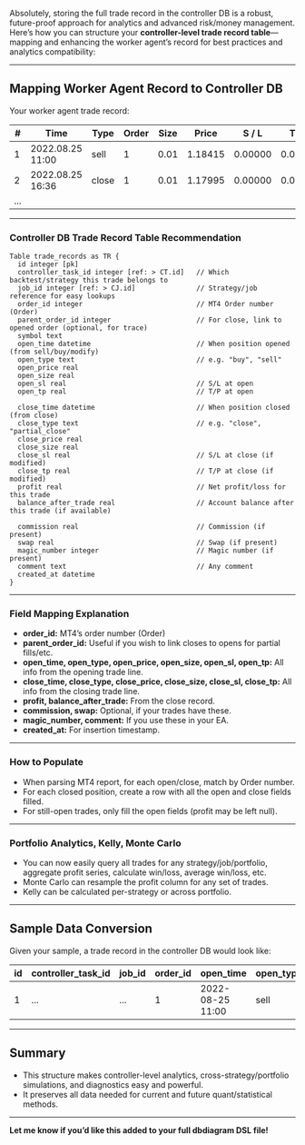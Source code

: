 Absolutely, storing the full trade record in the controller DB is a robust, future-proof approach for analytics and advanced risk/money management. Here’s how you can structure your **controller-level trade record table**—mapping and enhancing the worker agent’s record for best practices and analytics compatibility:

---

## **Mapping Worker Agent Record to Controller DB**

Your worker agent trade record:

| # | Time                | Type  | Order | Size  | Price    | S / L   | T / P   | Profit | Balance   |
|---|---------------------|-------|-------|-------|----------|---------|---------|--------|-----------|
| 1 | 2022.08.25 11:00    | sell  | 1     | 0.01  | 1.18415  | 0.00000 | 0.00000 |        |           |
| 2 | 2022.08.25 16:36    | close | 1     | 0.01  | 1.17995  | 0.00000 | 0.00000 | 4.20   | 1504.20   |
| ... |

---

### **Controller DB Trade Record Table Recommendation**

```plaintext
Table trade_records as TR {
  id integer [pk]
  controller_task_id integer [ref: > CT.id]   // Which backtest/strategy this trade belongs to
  job_id integer [ref: > CJ.id]               // Strategy/job reference for easy lookups
  order_id integer                            // MT4 Order number (Order)
  parent_order_id integer                     // For close, link to opened order (optional, for trace)
  symbol text
  open_time datetime                          // When position opened (from sell/buy/modify)
  open_type text                              // e.g. "buy", "sell"
  open_price real
  open_size real
  open_sl real                                // S/L at open
  open_tp real                                // T/P at open

  close_time datetime                         // When position closed (from close)
  close_type text                             // e.g. "close", "partial_close"
  close_price real
  close_size real
  close_sl real                               // S/L at close (if modified)
  close_tp real                               // T/P at close (if modified)
  profit real                                 // Net profit/loss for this trade
  balance_after_trade real                    // Account balance after this trade (if available)

  commission real                             // Commission (if present)
  swap real                                   // Swap (if present)
  magic_number integer                        // Magic number (if present)
  comment text                                // Any comment
  created_at datetime
}
```

---

### **Field Mapping Explanation**

- **order_id:** MT4’s order number (Order)
- **parent_order_id:** Useful if you wish to link closes to opens for partial fills/etc.
- **open_time, open_type, open_price, open_size, open_sl, open_tp:** All info from the opening trade line.
- **close_time, close_type, close_price, close_size, close_sl, close_tp:** All info from the closing trade line.
- **profit, balance_after_trade:** From the close record.
- **commission, swap:** Optional, if your trades have these.
- **magic_number, comment:** If you use these in your EA.
- **created_at:** For insertion timestamp.

---

### **How to Populate**

- When parsing MT4 report, for each open/close, match by Order number.
- For each closed position, create a row with all the open and close fields filled.
- For still-open trades, only fill the open fields (profit may be left null).

---

### **Portfolio Analytics, Kelly, Monte Carlo**

- You can now easily query all trades for any strategy/job/portfolio, aggregate profit series, calculate win/loss, average win/loss, etc.
- Monte Carlo can resample the profit column for any set of trades.
- Kelly can be calculated per-strategy or across portfolio.

---

## **Sample Data Conversion**

Given your sample, a trade record in the controller DB would look like:

| id | controller_task_id | job_id | order_id | open_time           | open_type | open_price | open_size | ... | close_time           | close_type | close_price | close_size | profit | balance_after_trade | ... |
|----|-------------------|--------|----------|---------------------|-----------|------------|-----------|-----|----------------------|------------|-------------|------------|--------|--------------------|-----|
| 1  | ...               | ...    | 1        | 2022-08-25 11:00    | sell      | 1.18415    | 0.01      | ... | 2022-08-25 16:36     | close      | 1.17995     | 0.01       | 4.20   | 1504.20            | ... |

---

## **Summary**

- This structure makes controller-level analytics, cross-strategy/portfolio simulations, and diagnostics easy and powerful.
- It preserves all data needed for current and future quant/statistical methods.

---

**Let me know if you’d like this added to your full dbdiagram DSL file!**
